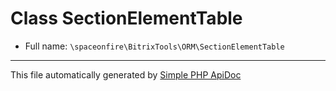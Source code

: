 # Class SectionElementTable

-   Full name: `\spaceonfire\BitrixTools\ORM\SectionElementTable`

---

This file automatically generated by [Simple PHP ApiDoc](https://github.com/spaceonfire/simple-php-apidoc)

